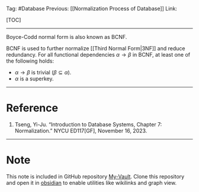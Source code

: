 Tag: #Database 
Previous: [[Normalization Process of Database]]
Link: 

[TOC]

---

Boyce-Codd normal form is also known as BCNF.

BCNF is used to further normalize [[Third Normal Form|3NF]] and reduce redundancy. For all functional dependencies $\alpha \rightarrow \beta$ in BCNF, at least one of the following holds:

- $\alpha \rightarrow \beta$ is trivial ($\beta \subseteq \alpha$).
- $\alpha$ is a superkey.

---

# Reference

1. Tseng, Yi-Ju. “Introduction to Database Systems, Chapter 7: Normalization.” NYCU ED117[GF], November 16, 2023.

---

# Note

This note is included in GitHub repository [My-Vault](https://github.com/LittleD3092/My-Vault.git). Clone this repository and open it in [obsidian](https://obsidian.md/) to enable utilities like wikilinks and graph view.